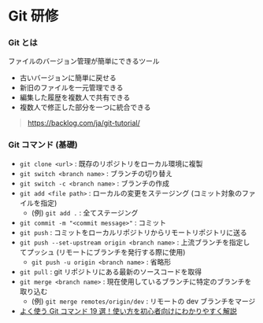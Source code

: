 # Git 研修

### Git とは

ファイルのバージョン管理が簡単にできるツール

- 古いバージョンに簡単に戻せる
- 新旧のファイルを一元管理できる
- 編集した履歴を複数人で共有できる
- 複数人で修正した部分を一つに統合できる

> https://backlog.com/ja/git-tutorial/

### Git コマンド (基礎)

- `git clone <url>` : 既存のリポジトリをローカル環境に複製
- `git switch <branch name>` : ブランチの切り替え
- `git switch -c <branch name>` : ブランチの作成
- `git add <file path>` : ローカルの変更をステージング (コミット対象のファイルを指定)
  - (例) `git add .` : 全てステージング
- `git commit -m "<commit message>"` : コミット
- `git push` : コミットをローカルリポジトリからリモートリポジトリに送る
- `git push --set-upstream origin <branch name>` : 上流ブランチを指定してプッシュ (リモートにブランチを発行する際に使用)
  - `git push -u origin <branch name>` : 省略形
- `git pull` : git リポジトリにある最新のソースコードを取得
- `git merge <branch name>` : 現在使用しているブランチに特定のブランチを取り込む
  - (例) `git merge remotes/origin/dev` : リモートの dev ブランチをマージ
- [よく使う Git コマンド 19 選！使い方を初心者向けにわかりやすく解説](https://www.sejuku.net/blog/5816)
